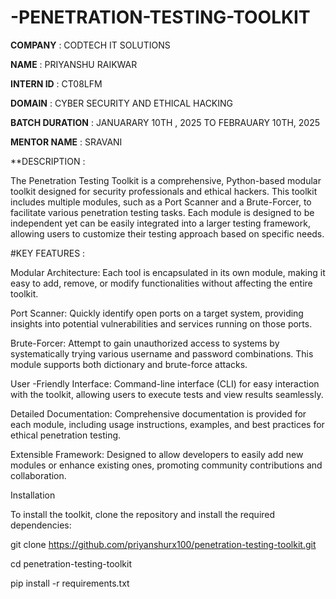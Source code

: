 # -PENETRATION-TESTING-TOOLKIT

**COMPANY** : CODTECH IT SOLUTIONS

**NAME** : PRIYANSHU RAIKWAR

**INTERN ID** : CT08LFM

**DOMAIN** : CYBER SECURITY AND ETHICAL HACKING

**BATCH DURATION** : JANUARARY 10TH , 2025 TO FEBRAUARY 10TH, 2025

**MENTOR NAME** : SRAVANI

**DESCRIPTION : 

The Penetration Testing Toolkit is a comprehensive, Python-based modular toolkit designed for security professionals and ethical hackers. This toolkit includes multiple modules, such as a Port Scanner and a Brute-Forcer, to facilitate various penetration testing tasks. Each module is designed to be independent yet can be easily integrated into a larger testing framework, allowing users to customize their testing approach based on specific needs.

#KEY FEATURES : 

Modular Architecture: Each tool is encapsulated in its own module, making it easy to add, remove, or modify functionalities without affecting the entire toolkit.

Port Scanner: Quickly identify open ports on a target system, providing insights into potential vulnerabilities and services running on those ports.

Brute-Forcer: Attempt to gain unauthorized access to systems by systematically trying various username and password combinations. This module supports both dictionary and brute-force attacks.

User -Friendly Interface: Command-line interface (CLI) for easy interaction with the toolkit, allowing users to execute tests and view results seamlessly.

Detailed Documentation: Comprehensive documentation is provided for each module, including usage instructions, examples, and best practices for ethical penetration testing.

Extensible Framework: Designed to allow developers to easily add new modules or enhance existing ones, promoting community contributions and collaboration.

Installation

To install the toolkit, clone the repository and install the required dependencies:

git clone https://github.com/priyanshurx100/penetration-testing-toolkit.git

cd penetration-testing-toolkit

pip install -r requirements.txt

